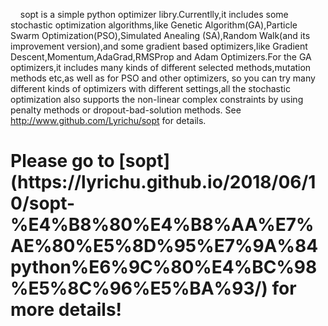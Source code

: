 &nbsp;&nbsp;&nbsp;&nbsp;sopt is a simple python optimizer libry.Currentlly,it includes some stochastic optimization
algorithms,like Genetic Algorithm(GA),Particle Swarm Optimization(PSO),Simulated Anealing
(SA),Random Walk(and its improvement version),and some gradient based optimizers,like Gradient
Descent,Momentum,AdaGrad,RMSProp and Adam Optimizers.For the GA optimizers,it includes many
kinds of different selected methods,mutation methods etc,as well as for PSO and other optimizers,
so you can try many different kinds of optimizers with different settings,all the stochastic optimization
also supports the non-linear complex constraints by using penalty methods or dropout-bad-solution methods. 
See http://www.github.com/Lyrichu/sopt for details.

<h1>Please go to [sopt](https://lyrichu.github.io/2018/06/10/sopt-%E4%B8%80%E4%B8%AA%E7%AE%80%E5%8D%95%E7%9A%84python%E6%9C%80%E4%BC%98%E5%8C%96%E5%BA%93/) for more details!</h1>
